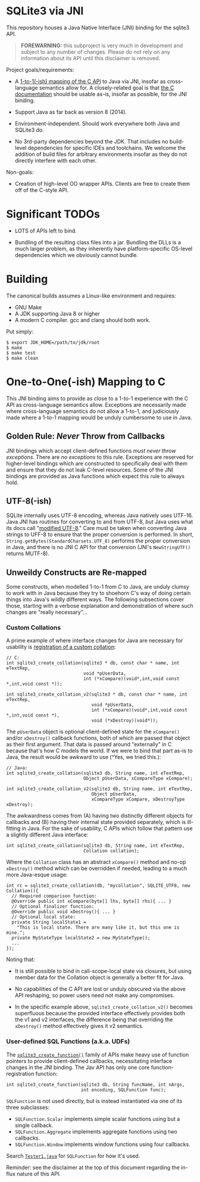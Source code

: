 SQLite3 via JNI
========================================================================

This repository houses a Java Native Interface (JNI) binding for the
sqlite3 API.

> **FOREWARNING:** this subproject is very much in development and
  subject to any number of changes. Please do not rely on any
  information about its API until this disclaimer is removed.

Project goals/requirements:

- A [1-to-1(-ish) mapping of the C API](#1to1ish) to Java via JNI,
  insofar as cross-language semantics allow for. A closely-related
  goal is that [the C documentation](https://sqlite.org/c3ref/intro.html)
  should be usable as-is, insofar as possible, for the JNI binding.

- Support Java as far back as version 8 (2014).

- Environment-independent. Should work everywhere both Java
  and SQLite3 do.

- No 3rd-party dependencies beyond the JDK. That includes no
  build-level dependencies for specific IDEs and toolchains.  We
  welcome the addition of build files for arbitrary environments
  insofar as they do not directly interfere with each other.

Non-goals:

- Creation of high-level OO wrapper APIs. Clients are free to create
  them off of the C-style API.


Significant TODOs
========================================================================

- LOTS of APIs left to bind.

- Bundling of the resulting class files into a jar. Bundling the DLLs
  is a much larger problem, as they inherently have platform-specific
  OS-level dependencies which we obviously cannot bundle.


Building
========================================================================

The canonical builds assumes a Linux-like environment and requires:

- GNU Make
- A JDK supporting Java 8 or higher
- A modern C compiler. gcc and clang should both work.

Put simply:

```
$ export JDK_HOME=/path/to/jdk/root
$ make
$ make test
$ make clean
```

<a id='1to1ish'></a>
One-to-One(-ish) Mapping to C
========================================================================

This JNI binding aims to provide as close to a 1-to-1 experience with
the C API as cross-language semantics allow. Exceptions are
necessarily made where cross-language semantics do not allow a 1-to-1,
and judiciously made where a 1-to-1 mapping would be unduly cumbersome
to use in Java.

Golden Rule: _Never_ Throw from Callbacks
------------------------------------------------------------------------

JNI bindings which accept client-defined functions _must never throw
exceptions_. There are _no exceptions_ to this rule. Exceptions are
reserved for higher-level bindings which are constructed to
specifically deal with them and ensure that they do not leak C-level
resources. Some of the JNI bindings are provided as Java functions
which expect this rule to always hold.

UTF-8(-ish)
------------------------------------------------------------------------

SQLite internally uses UTF-8 encoding, whereas Java natively uses
UTF-16.  Java JNI has routines for converting to and from UTF-8, _but_
Java uses what its docs call "[modified UTF-8][modutf8]." Care must be
taken when converting Java strings to UFF-8 to ensure that the proper
conversion is performed. In short,
`String.getBytes(StandardCharsets.UTF_8)` performs the proper
conversion in Java, and there is no JNI C API for that conversion
(JNI's `NewStringUTF()` returns MUTF-8).

[modutf8]: https://docs.oracle.com/javase/8/docs/api/java/io/DataInput.html#modified-utf-8


Unweildy Constructs are Re-mapped
------------------------------------------------------------------------

Some constructs, when modelled 1-to-1 from C to Java, are unduly
clumsy to work with in Java because they try to shoehorn C's way of
doing certain things into Java's wildly different ways. The following
subsections cover those, starting with a verbose explanation and
demonstration of where such changes are "really necessary"...

### Custom Collations

A prime example of where interface changes for Java are necessary for
usability is [registration of a custom
collation](https://sqlite.org/c3ref/create_collation.html):

```
// C:
int sqlite3_create_collation(sqlite3 * db, const char * name, int eTextRep,
                             void *pUserData,
                             int (*xCompare)(void*,int,void const *,int,void const *));

int sqlite3_create_collation_v2(sqlite3 * db, const char * name, int eTextRep,
                                void *pUserData,
                                int (*xCompare)(void*,int,void const *,int,void const *),
                                void (*xDestroy)(void*));
```

The `pUserData` object is optional client-defined state for the
`xCompare()` and/or `xDestroy()` callback functions, both of which are
passed that object as their first argument. That data is passed around
"externally" in C because that's how C models the world. If we were to
bind that part as-is to Java, the result would be awkward to use (^Yes,
we tried this.):

```
// Java:
int sqlite3_create_collation(sqlite3 db, String name, int eTextRep,
                             Object pUserData, xCompareType xCompare);

int sqlite3_create_collation_v2(sqlite3 db, String name, int eTextRep,
                                Object pUserData,
                                xCompareType xCompare, xDestroyType xDestroy);
```

The awkwardness comes from (A) having two distinctly different objects
for callbacks and (B) having their internal state provided separately,
which is ill-fitting in Java. For the sake of usability, C APIs which
follow that pattern use a slightly different Java interface:

```
int sqlite3_create_collation(sqlite3 db, String name, int eTextRep,
                             Collation collation);
```

Where the `Collation` class has an abstract `xCompare()` method and
no-op `xDestroy()` method which can be overridden if needed, leading to
a much more Java-esque usage:

```
int rc = sqlite3_create_collation(db, "mycollation", SQLITE_UTF8, new Collation(){
  // Required comparison function:
  @Override public int xCompare(byte[] lhs, byte[] rhs){ ... }
  // Optional finalizer function:
  @Override public void xDestroy(){ ... }
  // Optional local state:
  private String localState1 =
    "This is local state. There are many like it, but this one is mine.";
  private MyStateType localState2 = new MyStateType();
  ...
});
```

Noting that:

- It is still possible to bind in call-scope-local state via closures,
  but using member data for the Collation object is generally a better
  fit for Java.

- No capabilities of the C API are lost or unduly obscured via the
  above API reshaping, so power users need not make any compromises.

- In the specific example above, `sqlite3_create_collation_v2()`
  becomes superfluous because the provided interface effectively
  provides both the v1 and v2 interfaces, the difference being that
  overriding the `xDestroy()` method effectively gives it v2
  semantics.

### User-defined SQL Functions (a.k.a. UDFs)

The [`sqlite3_create_function()`](https://sqlite.org/c3ref/create_function.html)
family of APIs make heavy use of function pointers to provide
client-defined callbacks, necessitating interface changes in the JNI
binding. The Jav API has only one core function-registration function:

```
int sqlite3_create_function(sqlite3 db, String funcName, int nArgs,
                            int encoding, SQLFunction func);
```

`SQLFunction` is not used directly, but is instead instantiated via
one of its three subclasses:

- `SQLFunction.Scalar` implements simple scalar functions using but a
  single callback.
- `SQLFunction.Aggregate` implements aggregate functions using two
  callbacks.
- `SQLFunction.Window` implements window functions using four
  callbacks.

Search [`Tester1.java`](/file/src/org/sqlite/jni/Tester1.java) for
`SQLFunction` for how it's used.

Reminder: see the disclaimer at the top of this document regarding the
in-flux nature of this API.

[jsrc]: /file/
[www]: https://sqlite.org
